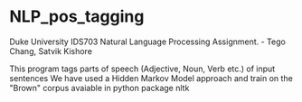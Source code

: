 # NLP_pos_tagging
Duke University IDS703 Natural Language Processing Assignment. - Tego Chang, Satvik Kishore

This program tags parts of speech (Adjective, Noun, Verb etc.) of input sentences
We have used a Hidden Markov Model approach and train on the "Brown" corpus avaiable in python package nltk


